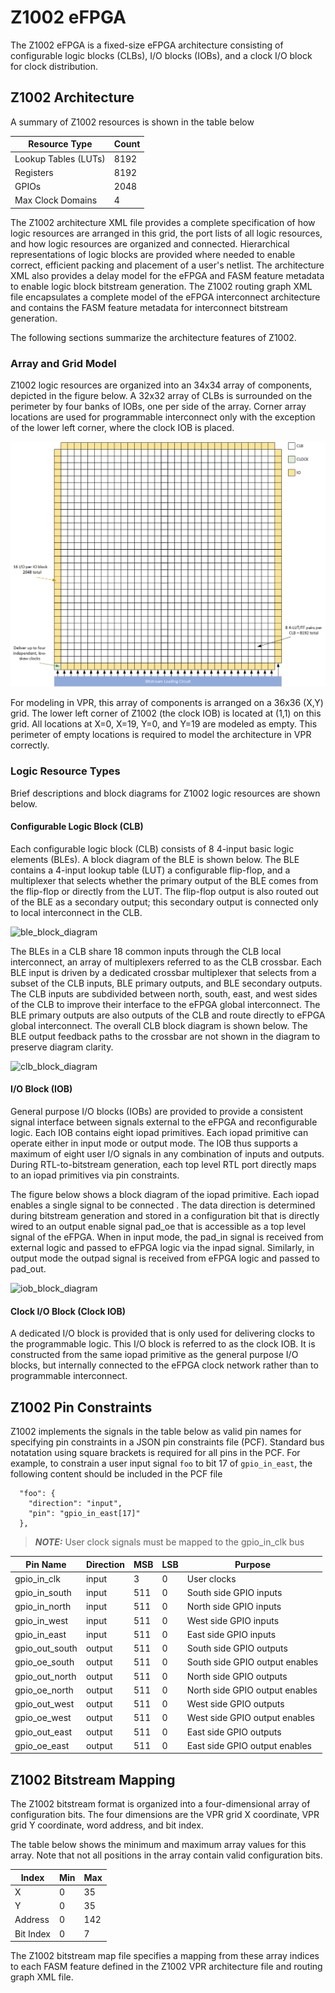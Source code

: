 # Z1002 eFPGA

The Z1002 eFPGA is a fixed-size eFPGA architecture consisting of configurable logic blocks (CLBs), I/O blocks (IOBs), and a clock I/O block for clock distribution.

## Z1002 Architecture

A summary of Z1002 resources is shown in the table below

Resource Type        | Count
---------------------|------
Lookup Tables (LUTs) | 8192
Registers            | 8192
GPIOs                | 2048 
Max Clock Domains    | 4

The Z1002 architecture XML file provides a complete specification of how logic resources are arranged in this grid, the port lists of all logic resources, and how logic resources are organized and connected.  Hierarchical representations of logic blocks are provided where needed to enable correct, efficient packing and placement of a user's netlist.  The architecture XML also provides a delay model for the eFPGA and FASM feature metadata to enable logic block bitstream generation.  The Z1002 routing graph XML file encapsulates a complete model of the eFPGA interconnect architecture and contains the FASM feature metadata for interconnect bitstream generation.

The following sections summarize the architecture features of Z1002.

### Array and Grid Model

Z1002 logic resources are organized into an 34x34 array of components, depicted in the figure below.  A 32x32 array of CLBs is surrounded on the perimeter by four banks of IOBs, one per side of the array.  Corner array locations are used for programmable interconnect only with the exception of the lower left corner, where the clock IOB is placed.

![z1002_array_diagram](./docs/z1002_Block_Diagram.png )

For modeling in VPR, this array of components is arranged on a 36x36 (X,Y) grid.  The lower left corner of Z1002 (the clock IOB) is located at (1,1) on this grid.  All locations at X=0, X=19, Y=0, and Y=19 are modeled as empty.  This perimeter of empty locations is required to model the architecture in VPR correctly.

### Logic Resource Types

Brief descriptions and block diagrams for Z1002 logic resources are shown below.

#### Configurable Logic Block (CLB)

Each configurable logic block (CLB) consists of 8 4-input basic logic elements (BLEs).  A block diagram of the BLE is shown below.  The BLE contains a 4-input lookup table (LUT) a configurable flip-flop, and a multiplexer that selects whether the primary output of the BLE comes from the flip-flop or directly from the LUT.  The flip-flop output is also routed out of the BLE as a secondary output; this secondary output is connected only to local interconnect in the CLB.

![ble_block_diagram](../z1000/docs/BLE4_Block_Diagram.png )

The BLEs in a CLB share 18 common inputs through the CLB local interconnect, an array of multiplexers referred to as the CLB crossbar.  Each BLE input is driven by a dedicated crossbar multiplexer that selects from a subset of the CLB inputs, BLE primary outputs, and BLE secondary outputs.  The CLB inputs are subdivided between north, south, east, and west sides of the CLB to improve their interface to the eFPGA global interconnect.  The BLE primary outputs are also outputs of the CLB and route directly to eFPGA global interconnect.  The overall CLB block diagram is shown below.  The BLE output feedback paths to the crossbar are not shown in the diagram to preserve diagram clarity.

![clb_block_diagram](../z1000/docs/CLB4_Block_Diagram.png)

#### I/O Block (IOB)

General purpose I/O blocks (IOBs) are provided to provide a consistent signal interface between signals external to the eFPGA and reconfigurable logic.  Each IOB contains eight iopad primitives.  Each iopad primitive can operate either in input mode or output mode.  The IOB thus supports a maximum of eight user I/O signals in any combination of inputs and outputs.  During RTL-to-bitstream generation, each top level RTL port directly maps to an iopad primitives via pin constraints.

The figure below shows a block diagram of the iopad primitive.  Each iopad enables a single signal to be connected .  The data direction is determined during bitstream generation and stored in a configuration bit that is directly wired to an output enable signal pad_oe that is accessible as a top level signal of the eFPGA.  When in input mode, the pad_in signal is received from external logic and passed to eFPGA logic via the inpad signal.  Similarly, in output mode the outpad signal is received from eFPGA logic and passed to pad_out.

![iob_block_diagram](../z1000/docs/IOB_Block_Diagram.png)

#### Clock I/O Block (Clock IOB)

A dedicated I/O block is provided that is only used for delivering clocks to the programmable logic.  This I/O block is referred to as the clock IOB.  It is constructed from the same iopad primitive as the general purpose I/O blocks, but internally connected to the eFPGA clock network rather than to programmable interconnect.

## Z1002 Pin Constraints

Z1002 implements the signals in the table below as valid pin names for specifying pin constraints in a JSON pin constraints file (PCF).  Standard bus notatation using square brackets is required for all pins in the PCF.  For example, to constrain a user input signal `foo` to bit 17 of `gpio_in_east`, the following content should be included in the PCF file

```
  "foo": {
    "direction": "input",
    "pin": "gpio_in_east[17]"
  },
```

> **_NOTE:_** User clock signals must be mapped to the gpio_in_clk bus

Pin Name                  | Direction | MSB | LSB | Purpose
--------------------------|-----------|-----|-----|---------
gpio_in_clk               | input     | 3   | 0   | User clocks
gpio_in_south             | input     | 511 | 0   | South side GPIO inputs
gpio_in_north             | input     | 511 | 0   | North side GPIO inputs
gpio_in_west              | input     | 511 | 0   | West side GPIO inputs
gpio_in_east              | input     | 511 | 0   | East side GPIO inputs
gpio_out_south            | output    | 511 | 0   | South side GPIO outputs
gpio_oe_south             | output    | 511 | 0   | South side GPIO output enables
gpio_out_north            | output    | 511 | 0   | North side GPIO outputs
gpio_oe_north             | output    | 511 | 0   | North side GPIO output enables
gpio_out_west             | output    | 511 | 0   | West side GPIO outputs
gpio_oe_west              | output    | 511 | 0   | West side GPIO output enables
gpio_out_east             | output    | 511 | 0   | East side GPIO outputs
gpio_oe_east              | output    | 511 | 0   | East side GPIO output enables

## Z1002 Bitstream Mapping

The Z1002 bitstream format is organized into a four-dimensional array of configuration bits.  The four dimensions are the VPR grid X coordinate, VPR grid Y coordinate, word address, and bit index.  

The table below shows the minimum and maximum array values for this array.  Note that not all positions in the array contain valid configuration bits.

Index       | Min  | Max |
------------|------|-----|
X           | 0    | 35  |
Y           | 0    | 35  |
Address     | 0    | 142 |
Bit Index   | 0    | 7   |

The Z1002 bitstream map file specifies a mapping from these array indices to each FASM feature defined in the Z1002 VPR architecture file and routing graph XML file.

